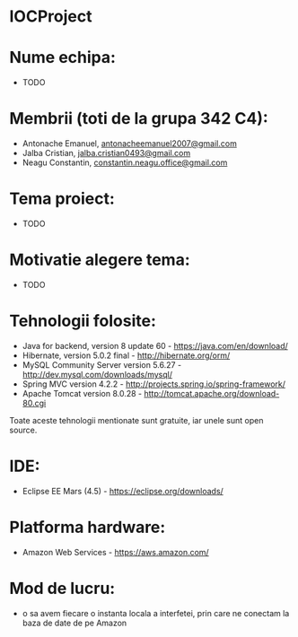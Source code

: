 # IOCProject

# Nume echipa: 
- TODO

# Membrii (toti de la grupa 342 C4):
- Antonache Emanuel, antonacheemanuel2007@gmail.com
- Jalba Cristian, jalba.cristian0493@gmail.com
- Neagu Constantin, constantin.neagu.office@gmail.com

# Tema proiect: 
- TODO

# Motivatie alegere tema: 
- TODO

# Tehnologii folosite:
- Java for backend, version 8 update 60 - https://java.com/en/download/
- Hibernate, version 5.0.2 final - http://hibernate.org/orm/
- MySQL Community Server version 5.6.27 - http://dev.mysql.com/downloads/mysql/
- Spring MVC version 4.2.2 - http://projects.spring.io/spring-framework/
- Apache Tomcat version 8.0.28 - http://tomcat.apache.org/download-80.cgi

Toate aceste tehnologii mentionate sunt gratuite, iar unele sunt open source.

# IDE:
- Eclipse EE Mars (4.5) - https://eclipse.org/downloads/ 

# Platforma hardware:
- Amazon Web Services - https://aws.amazon.com/

# Mod de lucru:
- o sa avem fiecare o instanta locala a interfetei, prin care ne conectam la baza de date de pe Amazon